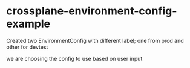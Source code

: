 # crossplane-environment-config-example


Created two EnvironmentConfig with different label; one from prod and other for devtest

we are choosing the config to use based on user input